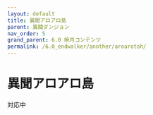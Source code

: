 ```yaml
---
layout: default
title: 異聞アロアロ島
parent: 異聞ダンジョン
nav_order: 5
grand_parent: 6.0 暁月コンテンツ
permalink: /6.0_endwalker/another/aroarotoh/
---
```


# 異聞アロアロ島

対応中
